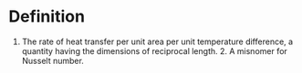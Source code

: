 # Definition

1.  The rate of heat transfer per unit area per unit temperature
    difference, a quantity having the dimensions of reciprocal
    length. 2. A misnomer for Nusselt number.

